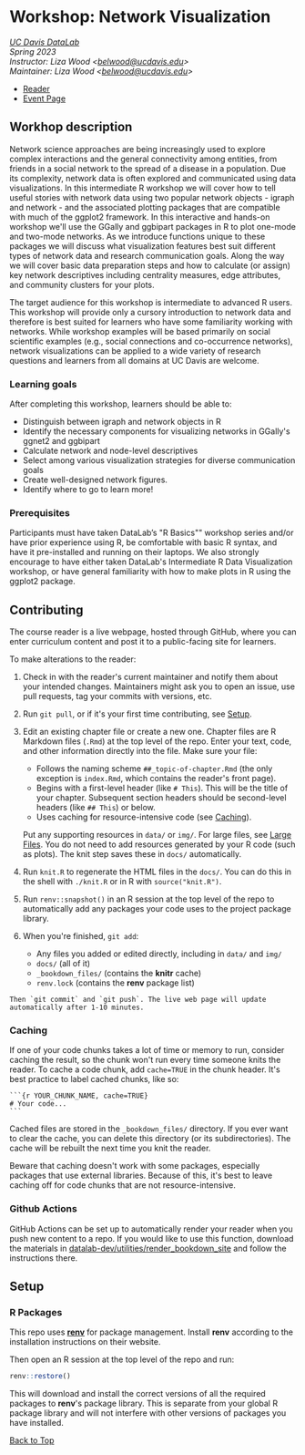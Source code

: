 # Workshop: Network Visualization

_[UC Davis DataLab](https://datalab.ucdavis.edu/)_  
_Spring 2023_  
_Instructor: Liza Wood <<belwood@ucdavis.edu>>_  
_Maintainer: Liza Wood <<belwood@ucdavis.edu>>_

* [Reader](https://ucdavisdatalab.github.io/workshop_network_viz/)
* [Event Page](https://datalab.ucdavis.edu/eventscalendar/)

## Workhop description  

Network science approaches are being increasingly used to explore complex interactions and the general connectivity among entities, from friends in a social network to the spread of a disease in a population. Due its complexity, network data is often explored and communicated using data visualizations. In this intermediate R workshop we will cover how to tell useful stories with network data using two popular network objects - igraph and network - and the associated plotting packages that are compatible with much of the ggplot2 framework. In this interactive and hands-on workshop we'll use the GGally and ggbipart packages in R to plot one-mode and two-mode networks. As we introduce functions unique to these packages we will discuss what visualization features best suit different types of network data and research communication goals. Along the way we will cover basic data preparation steps and how to calculate (or assign) key network descriptives including centrality measures, edge attributes, and community clusters for your plots.

The target audience for this workshop is intermediate to advanced R users. This workshop will provide only a cursory introduction to network data and therefore is best suited for learners who have some familiarity working with networks. While workshop examples will be based primarily on social scientific examples (e.g., social connections and co-occurrence networks), network visualizations can be applied to a wide variety of research questions and learners from all domains at UC Davis are welcome.

### Learning goals  

After completing this workshop, learners should be able to:
- Distinguish between igraph and network objects in R
- Identify the necessary components for visualizing networks in GGally's ggnet2 and ggbipart
- Calculate network and node-level descriptives
- Select among various visualization strategies for diverse communication goals
- Create well-designed network figures.   
- Identify where to go to learn more!

### Prerequisites  

Participants must have taken DataLab’s "R Basics"" workshop series and/or have prior experience using R, be comfortable with basic R syntax, and have it pre-installed and running on their laptops. We also strongly encourage to have either taken DataLab's Intermediate R Data Visualization workshop, or have general familiarity with how to make plots in R using the ggplot2 package.

## Contributing

The course reader is a live webpage, hosted through GitHub, where you can enter
curriculum content and post it to a public-facing site for learners.

To make alterations to the reader:
	  
1.  Check in with the reader's current maintainer and notify them about your 
    intended changes. Maintainers might ask you to open an issue, use pull 
    requests, tag your commits with versions, etc.

2.  Run `git pull`, or if it's your first time contributing, see
    [Setup](#setup).

3.  Edit an existing chapter file or create a new one. Chapter files are R
    Markdown files (`.Rmd`) at the top level of the repo. Enter your text,
    code, and other information directly into the file. Make sure your file:

    - Follows the naming scheme `##_topic-of-chapter.Rmd` (the only exception
      is `index.Rmd`, which contains the reader's front page).
    - Begins with a first-level header (like `# This`). This will be the title
      of your chapter. Subsequent section headers should be second-level
      headers (like `## This`) or below.
    - Uses caching for resource-intensive code (see [Caching](#caching)).

    Put any supporting resources in `data/` or `img/`. For large files, see
    [Large Files](#large-files). You do not need to
    add resources generated by your R code (such as plots). The knit step saves
    these in `docs/` automatically.

4.  Run `knit.R` to regenerate the HTML files in the `docs/`. You can do this
    in the shell with `./knit.R` or in R with `source("knit.R")`.

5.  Run `renv::snapshot()` in an R session at the top level of the repo to
    automatically add any packages your code uses to the project package
    library.

6.  When you're finished, `git add`:
    - Any files you added or edited directly, including in `data/` and `img/`
    - `docs/` (all of it)
    - `_bookdown_files/` (contains the **knitr** cache)
    * `renv.lock` (contains the **renv** package list)
<!--
    - `.gitattributes` (contains the Git LFS file list)
-->

    Then `git commit` and `git push`. The live web page will update
    automatically after 1-10 minutes.


### Caching

If one of your code chunks takes a lot of time or memory to run, consider
caching the result, so the chunk won't run every time someone knits the
reader. To cache a code chunk, add `cache=TRUE` in the chunk header. It's
best practice to label cached chunks, like so:

````
```{r YOUR_CHUNK_NAME, cache=TRUE}
# Your code...
```
````

Cached files are stored in the `_bookdown_files/` directory. If you ever want
to clear the cache, you can delete this directory (or its subdirectories).
The cache will be rebuilt the next time you knit the reader.

Beware that caching doesn't work with some packages, especially packages that
use external libraries. Because of this, it's best to leave caching off for
code chunks that are not resource-intensive.


<!--
### Large Files

If you want to include a large file (say over 1 MB), you should use git LFS.
You can register a large file with git LFS with the shell command:

```sh
git lfs track YOUR_FILE
```

This command updates the `.gitattributes` file at the top level of the repo. To
make sure the change is saved, you also need to run:

```sh
git add .gitattributes
```

Now that your large is registered with git LFS, you can add, commit, and push
the file with git the same way you would any other file, and git LFS will
automatically intercede as needed.

GitHub provides 1 GB of storage and 1 GB of monthly bandwidth free per repo for
large files. If your large file is more than 50 MB, check with the other
contributors before adding it.
-->

### Github Actions

GitHub Actions can be set up to automatically render your reader when you push 
new content to a repo. If you would like to use this function, download the 
materials in [datalab-dev/utilities/render_bookdown_site][render-site] and 
follow the instructions there.

[render-site]: https://github.com/datalab-dev/utilities/tree/main/render_bookdown_site

## Setup


<!--
### Git LFS

This repo uses [Git Large File Storage][git-lfs] (git LFS) for large files. If
you don't have git LFS installed, [download it][git-lfs] and run the installer.
Then in the shell (in any directory), run:

```sh
git lfs install
```

Then your one-time setup of git LFS is done. Next, clone this repo with `git
clone`. The large files will be downloaded automatically with the rest of the
repo.

[git-lfs]: https://git-lfs.github.com/
-->


### R Packages

This repo uses [**renv**](https://rstudio.github.io/renv/) for package
management. Install **renv** according to the installation instructions on
their website.

Then open an R session at the top level of the repo and run:

```r
renv::restore()
```

This will download and install the correct versions of all the required
packages to **renv**'s package library. This is separate from your global R
package library and will not interfere with other versions of packages you have
installed.

[Back to Top](#top)
